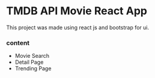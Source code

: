 # TMDB API Movie React App

This project was made using react js and bootstrap for ui.

### content

- Movie Search
- Detail Page
- Trending Page
